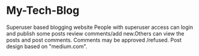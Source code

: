 # My-Tech-Blog
Superuser based blogging website
People with superuser access can login and publish some posts review comments/add new.Others can view the posts and post comments.
Comments may be approved /refused.
Post design based on "medium.com".

